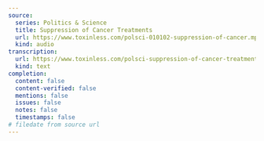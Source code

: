 ```yaml
---
source:
  series: Politics & Science
  title: Suppression of Cancer Treatments
  url: https://www.toxinless.com/polsci-010102-suppression-of-cancer.mp3
  kind: audio
transcription:
  url: https://www.toxinless.com/polsci-suppression-of-cancer-treatments-transcription.pdf
  kind: text
completion:
  content: false
  content-verified: false
  mentions: false
  issues: false
  notes: false
  timestamps: false
# filedate from source url
---
```

